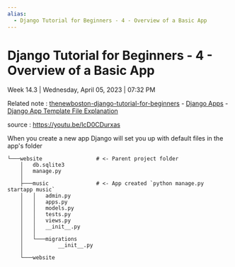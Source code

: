```yaml
---
alias:
  - Django Tutorial for Beginners - 4 - Overview of a Basic App
---
```


# Django Tutorial for Beginners - 4 - Overview of a Basic App

Week 14.3 | Wednesday, April 05, 2023 | 07:32 PM

Related note : [thenewboston-django-tutorial-for-beginners](thenewboston-django-tutorial-for-beginners.md) - [Django Apps](Django%20Apps.md) - [Django App Template File Explanation](Django%20App%20Template%20File%20Explanation.md)

source : <https://youtu.be/lcD0CDurxas>

When you create a new app Django will set you up with default files in the app's folder

```text
└───website                 # <- Parent project folder
    │   db.sqlite3
    │   manage.py
    │
    ├───music               # <- App created `python manage.py startapp music`
    │   │   admin.py
    │   │   apps.py
    │   │   models.py
    │   │   tests.py
    │   │   views.py
    │   │   __init__.py
    │   │
    │   └───migrations
    │           __init__.py
    │
    └───website
```
